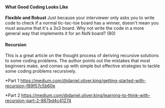 #### What Good Coding Looks Like
**Flexible and Robust**
Just because your interviewer only asks you to write code to check if a normal tic-tac-toe board has a
winner, doesn't mean you must assume that it's a 3x3 board. Why not write the code in a more general way
that implements it for an NxN board? (80)

#### Recursion
This is a great article on the thought process of deriving recursive solutions to some coding problems. The author points out the mistakes that most beginners make, and comes up with simple but effective strategies to tackle some coding problems recursively.

*Part 1 https://medium.com/@daniel.oliver.king/getting-started-with-recursion-f89f57c5b60e

*Part 2 https://medium.com/@daniel.oliver.king/learning-to-think-with-recursion-part-2-887bd4c41274

